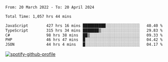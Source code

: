 <!--START_SECTION:waka-->

```txt
From: 20 March 2022 - To: 20 April 2024

Total Time: 1,057 hrs 44 mins

JavaScript        427 hrs 16 mins ██████████░░░░░░░░░░░░░░░   40.40 %
TypeScript        315 hrs 34 mins ███████▒░░░░░░░░░░░░░░░░░   29.83 %
C#                98 hrs 38 mins  ██▒░░░░░░░░░░░░░░░░░░░░░░   09.33 %
PHP               46 hrs 47 mins  █░░░░░░░░░░░░░░░░░░░░░░░░   04.42 %
JSON              44 hrs 4 mins   █░░░░░░░░░░░░░░░░░░░░░░░░   04.17 %
```

<!--END_SECTION:waka-->
[![spotify-github-profile](https://spotify-github-profile.vercel.app/api/view?uid=c00zprrvy9xiloa9qnco3hmng&cover_image=true&theme=novatorem&show_offline=false&background_color=121212&bar_color=53b14f&bar_color_cover=false)](https://spotify-github-profile.vercel.app/api/view?uid=c00zprrvy9xiloa9qnco3hmng&redirect=true)




